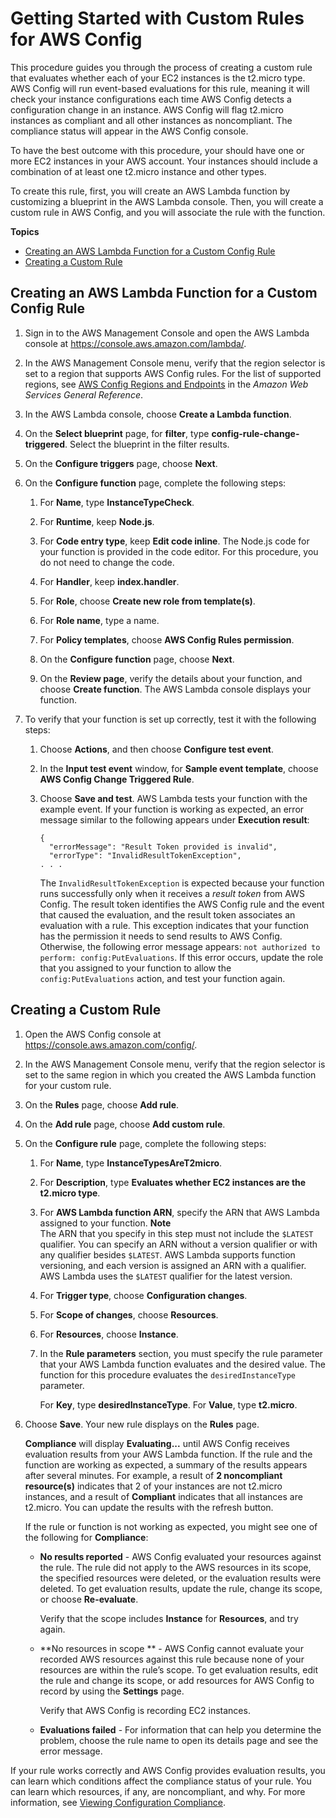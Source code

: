 # Getting Started with Custom Rules for AWS Config<a name="evaluate-config_develop-rules_getting-started"></a>

This procedure guides you through the process of creating a custom rule that evaluates whether each of your EC2 instances is the t2\.micro type\. AWS Config will run event\-based evaluations for this rule, meaning it will check your instance configurations each time AWS Config detects a configuration change in an instance\. AWS Config will flag t2\.micro instances as compliant and all other instances as noncompliant\. The compliance status will appear in the AWS Config console\.

To have the best outcome with this procedure, your should have one or more EC2 instances in your AWS account\. Your instances should include a combination of at least one t2\.micro instance and other types\.

To create this rule, first, you will create an AWS Lambda function by customizing a blueprint in the AWS Lambda console\. Then, you will create a custom rule in AWS Config, and you will associate the rule with the function\.

**Topics**
+ [Creating an AWS Lambda Function for a Custom Config Rule](#gs-create-lambda-function-for-custom-config-rule)
+ [Creating a Custom Rule](#gs-creating-a-custom-rule-with-the-AWS-Config-console)

## Creating an AWS Lambda Function for a Custom Config Rule<a name="gs-create-lambda-function-for-custom-config-rule"></a>

1. Sign in to the AWS Management Console and open the AWS Lambda console at [https://console\.aws\.amazon\.com/lambda/](https://console.aws.amazon.com/lambda/)\.

1. In the AWS Management Console menu, verify that the region selector is set to a region that supports AWS Config rules\. For the list of supported regions, see [AWS Config Regions and Endpoints](https://docs.aws.amazon.com/general/latest/gr/rande.html#awsconfig_region) in the *Amazon Web Services General Reference*\.

1. In the AWS Lambda console, choose **Create a Lambda function**\.

1. On the **Select blueprint** page, for **filter**, type **config\-rule\-change\-triggered**\. Select the blueprint in the filter results\. 

1. On the **Configure triggers** page, choose **Next**\.

1. On the **Configure function** page, complete the following steps:

   1. For **Name**, type **InstanceTypeCheck**\.

   1. For **Runtime**, keep **Node\.js**\.

   1. For **Code entry type**, keep **Edit code inline**\. The Node\.js code for your function is provided in the code editor\. For this procedure, you do not need to change the code\.

   1. For **Handler**, keep **index\.handler**\.

   1. For **Role**, choose **Create new role from template\(s\)**\.

   1. For **Role name**, type a name\.

   1. For **Policy templates**, choose **AWS Config Rules permission**\. 

   1. On the **Configure function** page, choose **Next**\.

   1. On the **Review page**, verify the details about your function, and choose **Create function**\. The AWS Lambda console displays your function\.

1. To verify that your function is set up correctly, test it with the following steps:

   1. Choose **Actions**, and then choose **Configure test event**\.

   1. In the **Input test event** window, for **Sample event template**, choose **AWS Config Change Triggered Rule**\.

   1. Choose **Save and test**\. AWS Lambda tests your function with the example event\. If your function is working as expected, an error message similar to the following appears under **Execution result**:

      ```
      {
        "errorMessage": "Result Token provided is invalid",
        "errorType": "InvalidResultTokenException",
      . . .
      ```

      The `InvalidResultTokenException` is expected because your function runs successfully only when it receives a *result token* from AWS Config\. The result token identifies the AWS Config rule and the event that caused the evaluation, and the result token associates an evaluation with a rule\. This exception indicates that your function has the permission it needs to send results to AWS Config\. Otherwise, the following error message appears: `not authorized to perform: config:PutEvaluations`\. If this error occurs, update the role that you assigned to your function to allow the `config:PutEvaluations` action, and test your function again\.

## Creating a Custom Rule<a name="gs-creating-a-custom-rule-with-the-AWS-Config-console"></a>

1. Open the AWS Config console at [https://console\.aws\.amazon\.com/config/](https://console.aws.amazon.com/config/)\.

1. In the AWS Management Console menu, verify that the region selector is set to the same region in which you created the AWS Lambda function for your custom rule\.

1. On the **Rules** page, choose **Add rule**\.

1. On the **Add rule** page, choose **Add custom rule**\.

1. On the **Configure rule** page, complete the following steps:

   1. For **Name**, type **InstanceTypesAreT2micro**\.

   1. For **Description**, type **Evaluates whether EC2 instances are the t2\.micro type**\.

   1. For **AWS Lambda function ARN**, specify the ARN that AWS Lambda assigned to your function\.
**Note**  
The ARN that you specify in this step must not include the `$LATEST` qualifier\. You can specify an ARN without a version qualifier or with any qualifier besides `$LATEST`\. AWS Lambda supports function versioning, and each version is assigned an ARN with a qualifier\. AWS Lambda uses the `$LATEST` qualifier for the latest version\. 

   1. For **Trigger type**, choose **Configuration changes**\.

   1. For **Scope of changes**, choose **Resources**\.

   1. For **Resources**, choose **Instance**\.

   1. In the **Rule parameters** section, you must specify the rule parameter that your AWS Lambda function evaluates and the desired value\. The function for this procedure evaluates the `desiredInstanceType` parameter\.

      For **Key**, type **desiredInstanceType**\. For **Value**, type **t2\.micro**\.

1. Choose **Save**\. Your new rule displays on the **Rules** page\. 

   **Compliance** will display **Evaluating\.\.\.** until AWS Config receives evaluation results from your AWS Lambda function\. If the rule and the function are working as expected, a summary of the results appears after several minutes\. For example, a result of **2 noncompliant resource\(s\)** indicates that 2 of your instances are not t2\.micro instances, and a result of **Compliant** indicates that all instances are t2\.micro\. You can update the results with the refresh button\.

   If the rule or function is not working as expected, you might see one of the following for **Compliance**:
   + **No results reported** \- AWS Config evaluated your resources against the rule\. The rule did not apply to the AWS resources in its scope, the specified resources were deleted, or the evaluation results were deleted\. To get evaluation results, update the rule, change its scope, or choose **Re\-evaluate**\. 

     Verify that the scope includes **Instance** for **Resources**, and try again\.
   + **No resources in scope ** \- AWS Config cannot evaluate your recorded AWS resources against this rule because none of your resources are within the rule’s scope\. To get evaluation results, edit the rule and change its scope, or add resources for AWS Config to record by using the **Settings** page\.

     Verify that AWS Config is recording EC2 instances\.
   + **Evaluations failed** \- For information that can help you determine the problem, choose the rule name to open its details page and see the error message\.

If your rule works correctly and AWS Config provides evaluation results, you can learn which conditions affect the compliance status of your rule\. You can learn which resources, if any, are noncompliant, and why\. For more information, see [Viewing Configuration Compliance](evaluate-config_view-compliance.md)\.